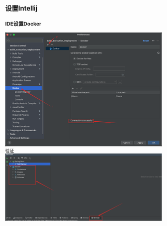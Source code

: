 ## 设置Intellij
### IDE设置Docker
![](.java使用docker进行测试_images/366ba92c.png)
验证
![](.java使用docker进行测试_images/5de8af4c.png)

